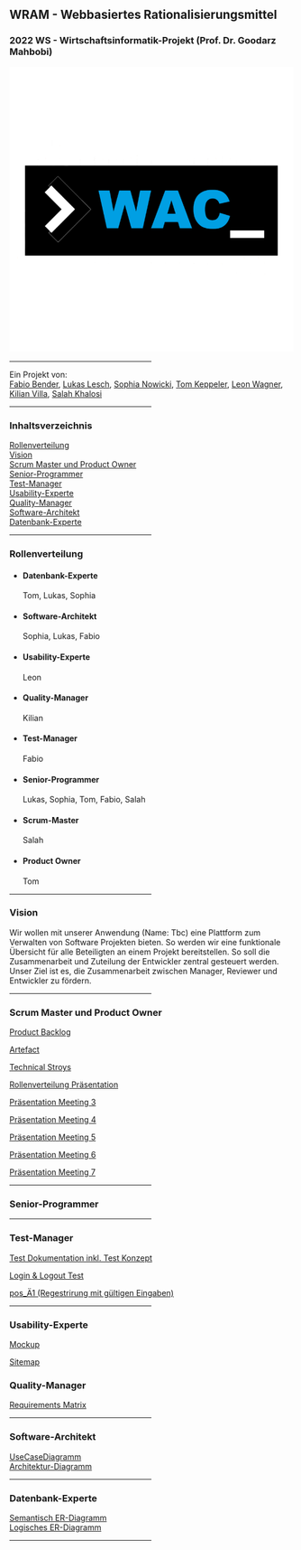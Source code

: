 ## WRAM - Webbasiertes Rationalisierungsmittel
### 2022 WS - Wirtschaftsinformatik-Projekt (Prof. Dr. Goodarz Mahbobi)
![Web application Company Logo](.\docs\usability\WAC_Logo.svg)
<hr width="50%" align="left">

Ein Projekt von: <br/>[Fabio Bender](https://git.fslab.de/fbend12s), [Lukas Lesch](https://git.fslab.de/llesch2s), [Sophia Nowicki](https://git.fslab.de/snowic2s), [Tom Keppeler](https://git.fslab.de/tkeppe2s), [Leon Wagner](https://git.fslab.de/lwagne2s), [Kilian Villa](https://git.fslab.de/kvilla2s), [Salah Khalosi](https://git.fslab.de/skhalo2s)

<hr width="50%" align="left">

### Inhaltsverzeichnis
[Rollenverteilung](#rollenverteilung)<br>
[Vision](#vision)<br>
[Scrum Master und Product Owner](#scrum-master-und-product-owner)<br>
[Senior-Programmer](#senior-programmer)<br>
[Test-Manager](#test-manager)<br>
[Usability-Experte](#usability-experte)<br>
[Quality-Manager](#quality-manager)<br>
[Software-Architekt](#software-architekt)<br>
[Datenbank-Experte](#datenbank-experte)<br>

<hr width="50%" align="left">


### Rollenverteilung
<ul>
<li><h4>Datenbank-Experte</h4><span>Tom, Lukas, Sophia</span></li>
<li><h4>Software-Architekt</h4><span>Sophia, Lukas, Fabio</span></li>
<li><h4>Usability-Experte</h4><span>Leon</span></li>
<li><h4>Quality-Manager</h4><span> Kilian</span></li>
<li><h4>Test-Manager</h4><span>Fabio</span></li>
<li><h4>Senior-Programmer</h4><span>Lukas, Sophia, Tom, Fabio, Salah</span></li>
<li><h4>Scrum-Master</h4><span>Salah</span></li>
<li><h4>Product Owner</h4><span>Tom</span></li>
</ul>

<hr width="50%" align="left">

### Vision

Wir wollen mit unserer Anwendung (Name: Tbc) eine Plattform zum Verwalten von Software Projekten bieten. So werden wir eine funktionale Übersicht für alle Beteiligten an einem Projekt bereitstellen. So soll die Zusammenarbeit und Zuteilung der Entwickler zentral gesteuert werden. Unser Ziel ist es, die Zusammenarbeit zwischen Manager, Reviewer und Entwickler zu fördern.

<hr width="50%" align="left">

### Scrum Master und Product Owner

[Product Backlog](https://git.fslab.de/tkeppe2s/bsi-projekt-ws22-tbc/-/blob/main/docs/productOwner/Product-Backlog.pdf)

[Artefact](https://git.fslab.de/tkeppe2s/bsi-projekt-ws22-tbc/-/blob/main/docs/productOwner/Artefact.pdf)

[Technical Stroys](https://git.fslab.de/tkeppe2s/bsi-projekt-ws22-tbc/-/blob/main/docs/productOwner/Technical-Storys.pdf)

[Rollenverteilung Präsentation](https://git.fslab.de/tkeppe2s/bsi-projekt-ws22-tbc/-/blob/main/docs/Meeting-Praesentationen/WI-Projekt-Mahbobi-Rollen.pdf)

[Präsentation Meeting 3](https://git.fslab.de/tkeppe2s/bsi-projekt-ws22-tbc/-/blob/main/docs/Meeting-Praesentationen/Meeting3.pdf)

[Präsentation Meeting 4](https://git.fslab.de/tkeppe2s/bsi-projekt-ws22-tbc/-/blob/main/docs/Meeting-Praesentationen/Meeting4.pdf)

[Präsentation Meeting 5](https://git.fslab.de/tkeppe2s/bsi-projekt-ws22-tbc/-/blob/main/docs/Meeting-Praesentationen/Meeting-5.pdf)

[Präsentation Meeting 6](https://git.fslab.de/tkeppe2s/bsi-projekt-ws22-tbc/-/blob/main/docs/Meeting-Praesentationen/Meeting6.pdf)

[Präsentation Meeting 7](https://docs.google.com/presentation/d/1DaydLeIipF1LLAsHsW3TxIFVTalM8E9p1YutHVv4on4/edit#slide=id.g1814a9a6aec_0_0)

<hr width="50%" align="left">

### Senior-Programmer


<hr width="50%" align="left">

### Test-Manager
[Test Dokumentation inkl. Test Konzept](https://docs.google.com/document/d/1-hz5NJ878a1RPqRESkYTLC8AO6diTkPUrkZgNoPmfDM/edit)

[Login & Logout Test](https://hochschulebonnrheinsieg-my.sharepoint.com/:x:/g/personal/salah_khalosi_365h-brs_de/EWfZ55W957xPsiWK0hXYcoABlLVy3bwomjh1CFXB2BBGVw?e=MF0aro)

[pos_Ä1 (Regestrirung mit gültigen Eingaben)](https://hochschulebonnrheinsieg-my.sharepoint.com/:x:/g/personal/salah_khalosi_365h-brs_de/EaaRMsMUT8ZPo7O4ungEsyEBWksX5AkBVmSQNyWnl9ryhQ?e=PtHJw7)


<hr width="50%" align="left">

### Usability-Experte

[Mockup](https://git.fslab.de/tkeppe2s/bsi-projekt-ws22-tbc/-/blob/main/docs/usability/mockup.pdf)

[Sitemap](https://git.fslab.de/tkeppe2s/bsi-projekt-ws22-tbc/-/blob/main/docs/usability/sitemap.pdf)

### Quality-Manager

[Requirements Matrix](https://git.fslab.de/tkeppe2s/bsi-projekt-ws22-tbc/-/blob/main/docs/Quality-Manager/Requirements-Matrix.pdf)


<hr width="50%" align="left">

### Software-Architekt
[UseCaseDiagramm](https://git.fslab.de/tkeppe2s/bsi-projekt-ws22-tbc/-/blob/main/docs/diagram/UseCaseDiagramm.svg) <br>
[Architektur-Diagramm](https://git.fslab.de/tkeppe2s/bsi-projekt-ws22-tbc/-/blob/main/docs/diagram/ArchitekturDiagramm_Bausteinsicht.drawio.pdf)
<hr width="50%" align="left">

### Datenbank-Experte

[Semantisch ER-Diagramm ](https://git.fslab.de/tkeppe2s/bsi-projekt-ws22-tbc/-/blob/main/docs/diagram/ERDiagramm-Semantisch.svg) <br>
[Logisches ER-Diagramm ](https://git.fslab.de/tkeppe2s/bsi-projekt-ws22-tbc/-/blob/main/docs/diagram/ERDiagramm-Logisch.svg) <br>
<hr width="50%" align="left">
